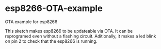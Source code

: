 # esp8266-OTA-example
OTA example for esp8266

This sketch makes esp8266 to be updateable via OTA. It can be reprogramed even without a flashing circuit.
Aditionally, it makes a led blink on pin 2 to check that the esp8266 is running.
